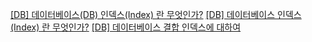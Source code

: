 [[DB] 데이터베이스(DB) 인덱스(Index) 란 무엇인가?](https://choicode.tistory.com/27)
[[DB] 데이터베이스 인덱스(Index) 란 무엇인가?](https://coding-factory.tistory.com/746)
[[DB] 데이터베이스 결합 인덱스에 대하여](https://coding-factory.tistory.com/755)
